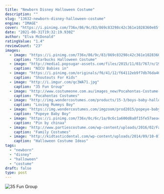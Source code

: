 ```yaml
---
title: "Newborn Disney Halloween Costume"
description: ""
slug: "13632-newborn-disney-halloween-costume"
engine: "IMAGE"
cover: "https://i.pinimg.com/736x/86/9c/83/869c83298c42c361e1028360e85f700f--starbucks-halloween-costume-baby-halloween.jpg"
date: "2021-08-31T19:32:19.930Z"
author: "Elva McDonald"
ratingValue: "1.4"
reviewCount: "23"
images:
  - image: "https://i.pinimg.com/736x/86/9c/83/869c83298c42c361e1028360e85f700f--starbucks-halloween-costume-baby-halloween.jpg"
    caption: "Starbucks Halloween Costume"
  - image: "http://media1.popsugar-assets.com/files/2015/11/03/767/n/1922398/8414b1de_edit_img_cover_file_38966549_1446570420_12183805_10153Vdz8ea.xxxlarge/i/NICU-Babies-Halloween-Costumes.jpg"
    caption: "NICU Babies in"
  - image: "https://i.pinimg.com/originals/f6/41/12/f64112eb9f7db76da409fc801a818491.jpg"
    caption: "Shoutouts For Kids"
  - image: "http://i.imgur.com/qc3WA71.jpg"
    caption: "35 Fun Group"
  - image: "http://www.costumeone.com.au/images_new/Pocahontas-Costume-q-15249.jpg"
    caption: "Pocahontas Costumes"
  - image: "http://img.wondercostumes.com/products/15-3/boys-baby-halloween-costume.jpg"
    caption: "Loving Mummys Boy"
  - image: "https://img.wondercostumes.com/imgzoom/prod2015/popeye-baby-costume.jpg"
    caption: "Popeye Baby Boy"
  - image: "https://i.pinimg.com/736x/0c/6c/1a/0c6c1a600d8a8f15fe57aeaca1c7d2b7.jpg"
    caption: "Pin by chinaa"
  - image: "http://www.partiescostume.com/wp-content/uploads/2016/02/Family-Costumes-with-Baby.jpg"
    caption: "Family Costumes"
  - image: "http://kidtasticdental.com/wp-content/uploads/2014/09/10-07-Incredible-Family.jpg"
    caption: "Halloween Costume Ideas"
tags:
  - "newborn"
  - "disney"
  - "halloween"
  - "costume"
draft: false
type: post
---
```



![35 Fun Group](http://i.imgur.com/qc3WA71.jpg "35 Fun Group")


<!--inArticleAds-->

<!--galleryOne-->


<!--inArticleAds-->

<!--galleryTwo-->


<!--galleryThree-->

